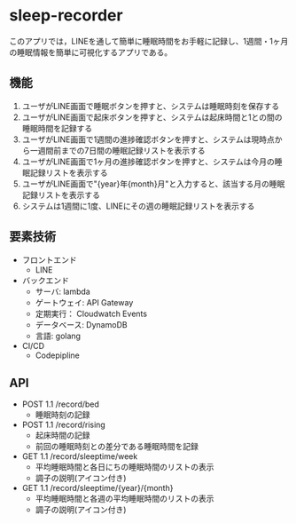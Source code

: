 # sleep-recorder
このアプリでは，LINEを通して簡単に睡眠時間をお手軽に記録し、1週間・1ヶ月の睡眠情報を簡単に可視化するアプリである。

## 機能
1. ユーザがLINE画面で睡眠ボタンを押すと、システムは睡眠時刻を保存する
2. ユーザがLINE画面で起床ボタンを押すと、システムは起床時間と1との間の睡眠時間を記録する
3. ユーザがLINE画面で1週間の進捗確認ボタンを押すと、システムは現時点から一週間前までの7日間の睡眠記録リストを表示する
4. ユーザがLINE画面で1ヶ月の進捗確認ボタンを押すと、システムは今月の睡眠記録リストを表示する
5. ユーザがLINE画面で"{year}年{month}月"と入力すると、該当する月の睡眠記録リストを表示する
6. システムは1週間に1度、LINEにその週の睡眠記録リストを表示する

## 要素技術
- フロントエンド
    - LINE
- バックエンド
    - サーバ: lambda
    - ゲートウェイ: API Gateway
    - 定期実行： Cloudwatch Events
    - データベース: DynamoDB
    - 言語: golang
- CI/CD
    - Codepipline

## API
- POST 1.1 /record/bed
    - 睡眠時刻の記録
- POST 1.1 /record/rising
    - 起床時間の記録
    - 前回の睡眠時刻との差分である睡眠時間を記録
- GET 1.1 /record/sleeptime/week
    - 平均睡眠時間と各日にちの睡眠時間のリストの表示
    - 調子の説明(アイコン付き)
- GET 1.1 /record/sleeptime/{year}/{month}
    - 平均睡眠時間と各週の平均睡眠時間のリストの表示
    - 調子の説明(アイコン付き)

